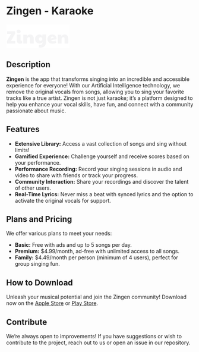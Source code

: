 # Zingen - Karaoke  

![Zingen Logo](assets/icons/logo.svg)  

## Description  

**Zingen** is the app that transforms singing into an incredible and accessible experience for everyone! With our Artificial Intelligence technology, we remove the original vocals from songs, allowing you to sing your favorite tracks like a true artist. Zingen is not just karaoke; it’s a platform designed to help you enhance your vocal skills, have fun, and connect with a community passionate about music.  

## Features  

- **Extensive Library:** Access a vast collection of songs and sing without limits!  
- **Gamified Experience:** Challenge yourself and receive scores based on your performance.  
- **Performance Recording:** Record your singing sessions in audio and video to share with friends or track your progress.  
- **Community Interaction:** Share your recordings and discover the talent of other users.  
- **Real-Time Lyrics:** Never miss a beat with synced lyrics and the option to activate the original vocals for support.  

## Plans and Pricing  

We offer various plans to meet your needs:  

- **Basic:** Free with ads and up to 5 songs per day.  
- **Premium:** $4.99/month, ad-free with unlimited access to all songs.  
- **Family:** $4.49/month per person (minimum of 4 users), perfect for group singing fun.  

## How to Download  

Unleash your musical potential and join the Zingen community! Download now on the [Apple Store](#) or [Play Store](#).  

## Contribute  

We’re always open to improvements! If you have suggestions or wish to contribute to the project, reach out to us or open an issue in our repository.
